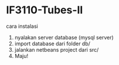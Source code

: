 IF3110-Tubes-II
===============
cara instalasi
1. nyalakan server database (mysql server)
2. import database dari folder db/
3. jalankan netbeans project dari src/
4. Maju!